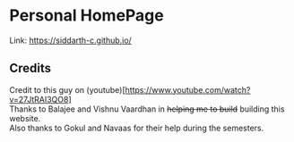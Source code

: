 # Personal HomePage
Link: https://siddarth-c.github.io/

## Credits
Credit to this guy on (youtube)[https://www.youtube.com/watch?v=27JtRAI3QO8] <br>
Thanks to Balajee and Vishnu Vaardhan in <s>helping me to build</s> building this website.
<br>
Also thanks to Gokul and Navaas for their help during the semesters.
